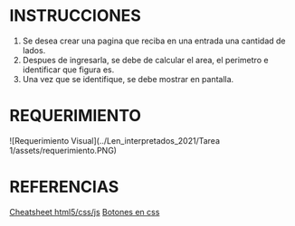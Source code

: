 # INSTRUCCIONES
1. Se desea crear una pagina que reciba en una entrada una cantidad de lados.
2. Despues de ingresarla, se debe de calcular el area, el perimetro e identificar que figura es.
3. Una vez que se identifique, se debe mostrar en pantalla.

# REQUERIMIENTO
![Requerimiento Visual](../Len_interpretados_2021/Tarea 1/assets/requerimiento.PNG)

# REFERENCIAS
[Cheatsheet html5/css/js](https://lenguajehtml.com/cheatsheets/)
[Botones en css](https://www.bestcssbuttongenerator.com/#/25)
